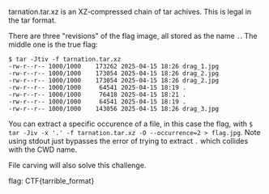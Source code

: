 tarnation.tar.xz is an XZ-compressed chain of tar achives. This is legal in the tar format.

There are three "revisions" of the flag image, all stored as the name `.`. The middle one is the true flag:

    $ tar -Jtiv -f tarnation.tar.xz
    -rw-r--r-- 1000/1000    173262 2025-04-15 18:26 drag_1.jpg
    -rw-r--r-- 1000/1000    173054 2025-04-15 18:26 drag_2.jpg
    -rw-r--r-- 1000/1000    173054 2025-04-15 18:26 drag_2.jpg
    -rw-r--r-- 1000/1000     64541 2025-04-15 18:19 .
    -rw-r--r-- 1000/1000     76418 2025-04-15 18:21 .
    -rw-r--r-- 1000/1000     64541 2025-04-15 18:19 .
    -rw-r--r-- 1000/1000    143056 2025-04-15 18:26 drag_3.jpg


You can extract a specific occurence of a file, in this case the flag, with `$ tar -Jiv -x '.' -f tarnation.tar.xz -O --occurrence=2 > flag.jpg`. Note using stdout just bypasses the error of trying to extract `.` which collides with the CWD name.

File carving will also solve this challenge.

flag: CTF{tarrible_format}
